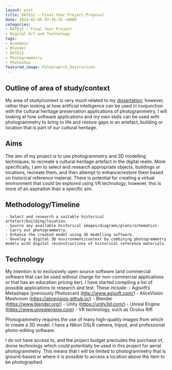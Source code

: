 ```yaml
---
layout: post
title: DAT612 – Final Year Project Proposal
date: 2019-02-05 07:45:55 +0000
categories:
- DAT612 - Final Year Project
- Digital Art and Technology
tags:
- Academic
- Blender
- DAT612
- Photogrammetry
- Photoshop
featured_image: PalmyraArch_Destruction
---
```

## Outline of area of study/context

My area of study/context is very much related to my <a href="http://www.circleseven.co.uk/2019/02/dat613-dissertation-proposal/">dissertation</a>; however, rather than looking at how artificial intelligence can be used in conjunction with the cultural heritage preservation applications of photogrammetry, I will looking at how software applications and my own skills can be used with photogrammetry to bring to life and restore gaps in an artefact, building or location that is part of our cultural heritage.

## Aims

The aim of my project is to use photogrammetry and 3D modelling techniques, to recreate a cultural heritage artefact in the digital realm. More specifically, I aim to select and research appropriate objects, buildings or locations, recreate them, and then attempt to enhance/restore them based on historical reference material. There is potential for creating a virtual environment that could be explored using VR technology; however, this is more of an aspiration than a specific aim.

## Methodology/Timeline
 	- Select and research a suitable historical artefact/building/location.
 	- Source any available historical images/diagrams/plans/schematics.
 	- Carry out photogrammetry.
 	- Enhance the created model using 3D modelling software.
 	- Develop a digital 3D environment/context by combining photogrammetry models with digital reconstructions of historical reference materials.

## Technology

My intention is to exclusively open source software (and commercial software that can be used without charge for non-commercial applications or that has an education pricing tier). I have started compiling a list of possible applications to research and test. These include:
 	- Agisoft’s Metashape (previously Photoscan) (<a href="http://www.agisoft.com/">http://www.agisoft.com/</a>)
 	- AliceVision Meshroom (<a href="https://alicevision.github.io/">https://alicevision.github.io/</a>)
 	- Blender (<a href="https://www.blender.org/">https://www.blender.org/</a>)
 	- Unity (<a href="https://unity3d.com/">https://unity3d.com/</a>)
 	- Unreal Engine (<a href="https://www.unrealengine.com">https://www.unrealengine.com</a>)
 	- VR technology, such as Oculus Rift

Photogrammetry requires the use of many high-quality images from which to create a 3D model. I have a Nikon DSLR camera, tripod, and professional photo-editing software.

I do not have access to, and the project budget precludes the purchase of, drone technology which could potentially be used in this project for aerial photogrammetry. This means that I will be limited to photogrammetry that is ground-based or where it is possible to access a location above the item to be photographed.